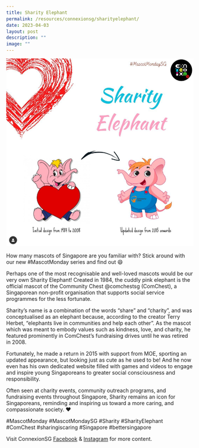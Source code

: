 ```yaml
---
title: Sharity Elephant
permalink: /resources/connexionsg/sharityelephant/
date: 2023-04-03
layout: post
description: ""
image: ""
---
```

![](/images/connexionsg/2023/sharity%20elephant.png)


How many mascots of Singapore are you familiar with? Stick around with our new #MascotMonday series and find out 😄

Perhaps one of the most recognisable and well-loved mascots would be our very own Sharity Elephant! Created in 1984, the cuddly pink elephant is the official mascot of the Community Chest @comchestsg (ComChest), a Singaporean non-profit organisation that supports social service programmes for the less fortunate.

Sharity’s name is a combination of the words “share” and “charity”, and was conceptualised as an elephant because, according to the creator Terry Herbet, “elephants live in communities and help each other”. As the mascot which was meant to embody values such as kindness, love, and charity, he featured prominently in ComChest’s fundraising drives until he was retired in 2008.

Fortunately, he made a return in 2015 with support from MOE, sporting an updated appearance, but looking just as cute as he used to be! And he now even has his own dedicated website filled with games and videos to engage and inspire young Singaporeans to greater social consciousness and responsibility.

Often seen at charity events, community outreach programs, and fundraising events throughout Singapore, Sharity remains an icon for Singaporeans, reminding and inspiring us toward a more caring, and compassionate society. ❤️

#MascotMonday #MascotMondaySG #Sharity #SharityElephant #ComChest #sharingiscaring #Singapore #bettersingapore

Visit ConnexionSG [Facebook](https://www.facebook.com/ConnexionSG) & [Instagram](https://www.instagram.com/connexionsg/) for more content.